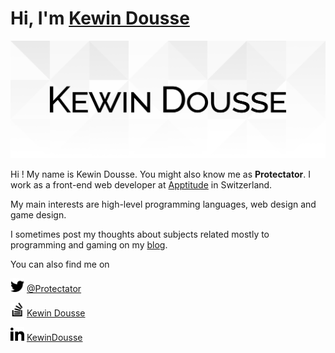 # Hi, I'm [Kewin Dousse](https://www.kewindousse.ch)

![Kewin Dousse](assets/banner.svg)

Hi ! My name is Kewin Dousse.
You might also know me as **Protectator**.
I work as a front-end web developer at [Apptitude](https://apptitude.ch/) in Switzerland.

My main interests are high-level programming languages, web design and game design.

I sometimes post my thoughts about subjects related mostly to programming and gaming on my [blog](https://www.protectator.ch/).

You can also find me on

<img src="assets/twitter.svg" height="22"/> [@Protectator](https://twitter.com/Protectator)

<img src="assets/stackoverflow.svg" height="22"/> [Kewin Dousse](https://stackoverflow.com/users/1841827/kewin-dousse)

<img src="assets/linkedin.svg" height="22"> [KewinDousse](https://www.linkedin.com/in/kewindousse/)

